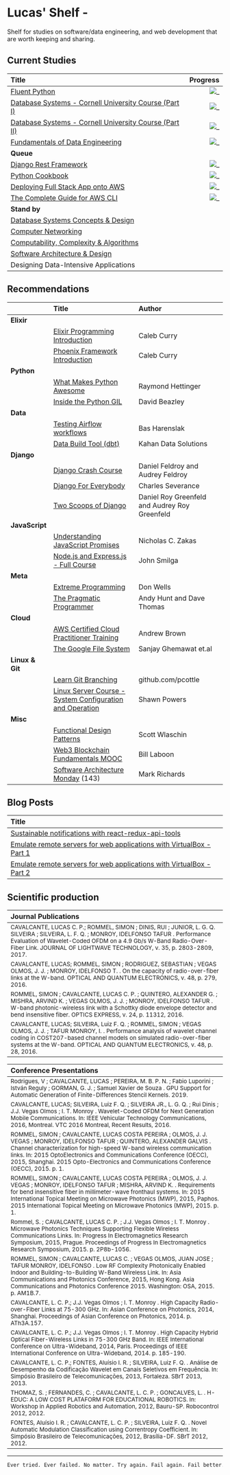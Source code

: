# Lucas' Shelf -

Shelf for studies on software/data engineering, and web development that are worth keeping and sharing.

## Current Studies

|Title|Progress|
|:---|---:|
| [Fluent Python](https://github.com/fluentpython/example-code-2e) | ![_](https://progress-bar.dev/88/?title=pg.633\/711&color=babaca&width=120) |
| [Database Systems - Cornell University Course (Part I)](https://www.youtube.com/watch?v=4cWkVbC2bNE) | ![_](https://progress-bar.dev/80/?title=13:45:00\/17:07:41&color=babaca&width=120) |
| [Database Systems - Cornell University Course (Part II)](https://www.youtube.com/watch?v=lxEdaElkQhQ&ab_channel=freeCodeCamp.org) |  ![_](https://progress-bar.dev/0/?title=0:00:00\/8:15:07&color=babaca&width=120) |
| [Fundamentals of Data Engineering](https://github.com/CavalcanteLucas/Shelf/blob/main/books/fundamentals-of-data-engineering.pdf) | ![_](https://progress-bar.dev/11/?title=pg.46\/406&color=babaca&width=120) |
|**Queue**||
|[Django Rest Framework](https://www.youtube.com/watch?v=c708Nf0cHrs&ab_channel=CodingEntrepreneurs) | ![_](https://progress-bar.dev/32/?title=02:16:36\/07:01:39&color=babaca&width=120) |
| [Python Cookbook](https://github.com/CavalcanteLucas/cookbook/blob/master/Python_Cookbook_3rd_Edition.pdf) | ![_](https://progress-bar.dev/26/?title=pg.175\/664&color=babaca&width=120) |
|[Deploying Full Stack App onto AWS](https://www.youtube.com/watch?v=NjYsXuSBZ5U&t=145&ab_channel=SanjeevThiyagarajan) | ![_](https://progress-bar.dev/0/?title=0:00:00\/1:42:39&color=babaca&width=120)|
| [The Complete Guide for AWS CLI](https://www.youtube.com/watch?v=PWAnY-w1SGQ&ab_channel=SanjeevThiyagarajan) | ![_](https://progress-bar.dev/0/?title=0:00:00\/1:00:59&color=babaca&width=120) |
|**Stand by**||
|[Database Systems Concepts & Design](https://learn.udacity.com/courses/ud150)||
|[Computer Networking](https://learn.udacity.com/courses/ud436)||
|[Computability, Complexity & Algorithms](https://learn.udacity.com/courses/ud061)||
|[Software Architecture & Design](https://learn.udacity.com/courses/ud821)||
|Designing Data-Intensive Applications||

## Recommendations

||Title|Author|
|:---|:---|:---|
|**Elixir**||
|| [Elixir Programming Introduction](https://www.youtube.com/watch?v=-lgtb-YSUWE&ab_channel=CalebCurry) | Caleb Curry |
|| [Phoenix Framework Introduction](https://www.youtube.com/watch?v=9xaN44PNxps&ab_channel=CalebCurry) | Caleb Curry |
|**Python**||
|| [What Makes Python Awesome](https://pyvideo.org/pycon-us-2013/keynote-3.html) | Raymond Hettinger |
|| [Inside the Python GIL](https://www.youtube.com/watch?v=ph374fJqFPE&list=PLKTT4cKtfM9HVQMZoAmkQrCQ1G89mydDl&index=40&ab_channel=DavidBeazley)| David Beazley |
|**Data**||
|| [Testing Airflow workflows](https://www.youtube.com/watch?v=ANJnYbLwLjE) | Bas Harenslak |
|| [Data Build Tool (dbt)](https://www.youtube.com/playlist?list=PLy4OcwImJzBLJzLYxpxaPUmCWp8j1esvT) | Kahan Data Solutions |
|**Django**||
|| [Django Crash Course](https://www.scribd.com/document/459262375/Daniel-Roy-Greenfield-Audrey-Roy-Greenfield-Django-Crash-Course-2020-pdf) | Daniel Feldroy and Audrey Feldroy|
|| [Django For Everybody](https://www.youtube.com/watch?v=o0XbHvKxw7Y&ab_channel=freeCodeCamp.org) | Charles Severance |
|| [Two Scoops of Django](https://www.feldroy.com/books/two-scoops-of-django-3-x)| Daniel Roy Greenfeld and Audrey Roy Greenfeld |
|**JavaScript**||
|| [Understanding JavaScript Promises](https://cdn.xgqfrms.xyz/promise/understanding-javascript-promises.pdf) | Nicholas C. Zakas |
|| [Node.js and Express.js - Full Course](https://www.youtube.com/watch?v=Oe421EPjeBE) | John Smilga |
|**Meta**||
|| [Extreme Programming](http://www.extremeprogramming.org/index.html) | Don Wells |
|| [The Pragmatic Programmer](https://github.com/PegasusWang/books-1/raw/master/software-development/The%20Pragmatic%20Programmer.pdf) | Andy Hunt and Dave Thomas |
|**Cloud**||
|| [AWS Certified Cloud Practitioner Training](https://www.youtube.com/watch?v=3hLmDS179YE&ab_channel=freeCodeCamp.org) | Andrew Brown |
|| [The Google File System](https://static.googleusercontent.com/media/research.google.com/en//archive/gfs-sosp2003.pdf) | Sanjay Ghemawat et&#46;al |
|**Linux & Git**||
|| [Learn Git Branching](https://learngitbranching.js.org) | github.com/pcottle |
|| [Linux Server Course - System Configuration and Operation](https://www.youtube.com/watch?v=WMy3OzvBWc0&ab_channel=freeCodeCamp.org) | Shawn Powers |
|**Misc**||
|| [Functional Design Patterns](https://www.youtube.com/watch?v=srQt1NAHYC0/) | Scott Wlaschin |
|| [Web3 Blockchain Fundamentals MOOC](https://www.youtube.com/watch?v=y8YyZELnVaw&list=PLxVihxZC42nF_MCN9PTvZMIifRjx9cZ2J&index=1&ab_channel=Web3Foundation) | Bill Laboon |
|| [Software Architecture Monday](https://www.youtube.com/playlist?list=PLdsOZAx8I5umhnn5LLTNJbFgwA3xbycar) (143) | Mark Richards |


## Blog Posts

| Title |
|:---|
|[Sustainable notifications with react-redux-api-tools](https://labcodes.com.br/blog/en-us/development/messaging-with-react-redux-api-tools/)|
|[Emulate remote servers for web applications with VirtualBox - Part 1](https://labcodes.com.br/blog/en-us/development/emulate-remote-servers-web-applications-virtualbox-part-1/)|
|[Emulate remote servers for web applications with VirtualBox - Part 2](https://labcodes.com.br/blog/en-us/development/emulate-remote-servers-web-applications-virtualbox-part-2/)|

## Scientific production

| Journal Publications |
|:---|
| <sub>CAVALCANTE, LUCAS C. P.; ROMMEL, SIMON ; DINIS, RUI ; JUNIOR, L. G. Q. SILVEIRA ; SILVEIRA, L. F. Q. ; MONROY, IDELFONSO TAFUR . Performance Evaluation of Wavelet-Coded OFDM on a 4.9 Gb/s W-Band Radio-Over-Fiber Link. JOURNAL OF LIGHTWAVE TECHNOLOGY, v. 35, p. 2803-2809, 2017.</sub> |
| <sub>CAVALCANTE, LUCAS; ROMMEL, SIMON ; RODRIGUEZ, SEBASTIAN ; VEGAS OLMOS, J. J. ; MONROY, IDELFONSO T. . On the capacity of radio-over-fiber links at the W-band. OPTICAL AND QUANTUM ELECTRONICS, v. 48, p. 279, 2016.</sub> |
| <sub>ROMMEL, SIMON ; CAVALCANTE, LUCAS C. P. ; QUINTERO, ALEXANDER G. ; MISHRA, ARVIND K. ; VEGAS OLMOS, J. J. ; MONROY, IDELFONSO TAFUR . W-band photonic-wireless link with a Schottky diode envelope detector and bend insensitive fiber. OPTICS EXPRESS, v. 24, p. 11312, 2016.</sub> |
| <sub>CAVALCANTE, LUCAS; SILVEIRA, Luiz F. Q. ; ROMMEL, SIMON ; VEGAS OLMOS, J. J. ; TAFUR MONROY, I. . Performance analysis of wavelet channel coding in COST207-based channel models on simulated radio-over-fiber systems at the W-band. OPTICAL AND QUANTUM ELECTRONICS, v. 48, p. 28, 2016.</sub> |

| Conference Presentations |
|:---|
| <sub>Rodrigues, V ; CAVALCANTE, LUCAS ; PEREIRA, M. B. P. N. ; Fabio Luporini ; István Reguly ; GORMAN, G. J. ; Samuel Xavier de Souza . GPU Support for Automatic Generation of Finite-Differences Stencil Kernels. 2019.</sub> |
| <sub>CAVALCANTE, LUCAS; SILVEIRA, Luiz F. Q. ; SILVEIRA JR., L. G. Q. ; Rui Dinis ; J.J. Vegas Olmos ; I. T. Monroy . Wavelet-Coded OFDM for Next Generation Mobile Communications. In: IEEE Vehicular Technology Communications, 2016, Montreal. VTC 2016 Montreal, Recent Results, 2016.</sub> |
| <sub>ROMMEL, SIMON ; CAVALCANTE, LUCAS COSTA PEREIRA ; OLMOS, J. J. VEGAS ; MONROY, IDELFONSO TAFUR ; QUINTERO, ALEXANDER GALVIS . Channel characterization for high-speed W-band wireless communication links. In: 2015 OptoElectronics and Communications Conference (OECC), 2015, Shanghai. 2015 Opto-Electronics and Communications Conference (OECC), 2015. p. 1.</sub> |
| <sub>ROMMEL, SIMON ; CAVALCANTE, LUCAS COSTA PEREIRA ; OLMOS, J. J. VEGAS ; MONROY, IDELFONSO TAFUR ; MISHRA, ARVIND K. . Requirements for bend insensitive fiber in millimeter-wave fronthaul systems. In: 2015 International Topical Meeting on Microwave Photonics (MWP), 2015, Paphos. 2015 International Topical Meeting on Microwave Photonics (MWP), 2015. p. 1.</sub> |
| <sub>Rommel, S. ; CAVALCANTE, LUCAS C. P. ; J.J. Vegas Olmos ; I. T. Monroy . Microwave Photonics Techniques Supporting Flexible Wireless Communications Links. In: Progress In Electromagnetics Research Symposium, 2015, Prague. Proceedings of Progress In Electromagnetics Research Symposium, 2015. p. 2P8b-1056.</sub> |
| <sub>ROMMEL, SIMON ; CAVALCANTE, LUCAS C. ; VEGAS OLMOS, JUAN JOSE ; TAFUR MONROY, IDELFONSO . Low RF Complexity Photonically Enabled Indoor and Building-to-Building W-Band Wireless Link. In: Asia Communications and Photonics Conference, 2015, Hong Kong. Asia Communications and Photonics Conference 2015. Washington: OSA, 2015. p. AM1B.7.</sub> |
| <sub>CAVALCANTE, L. C. P.; J.J. Vegas Olmos ; I. T. Monroy . High Capacity Radio-over-Fiber Links at 75-300 GHz. In: Asian Conference on Photonics, 2014, Shanghai. Proceedings of Asian Conference on Photonics, 2014. p. ATh3A.157.</sub> |
| <sub>CAVALCANTE, L. C. P.; J.J. Vegas Olmos ; I. T. Monroy . High Capacity Hybrid Optical Fiber-Wireless Links in 75-300 GHz Band. In: IEEE International Conference on Ultra-Wideband, 2014, Paris. Proceedings of IEEE International Conference on Ultra-Wideband, 2014. p. 185-190.</sub> |
| <sub>CAVALCANTE, L. C. P.; FONTES, Aluísio I. R. ; SILVEIRA, Luiz F. Q. . Análise de Desempenho da Codificação Wavelet em Canais Seletivos em Frequência. In: Simpósio Brasileiro de Telecomunicações, 2013, Fortaleza. SBrT 2013, 2013.</sub> |
| <sub>THOMAZ, S. ; FERNANDES, C. ; CAVALCANTE, L. C. P. ; GONCALVES, L. . H-EDUC: A LOW COST PLATAFORM FOR EDUCATIONAL ROBOTICS. In: Workshop in Applied Robotics and Automation, 2012, Bauru-SP. Robocontrol 2012, 2012.</sub> |
| <sub>FONTES, Aluísio I. R. ; CAVALCANTE, L. C. P. ; SILVEIRA, Luiz F. Q. . Novel Automatic Modulation Classification using Correntropy Coefficient. In: Simpósio Brasileiro de Telecomunicações, 2012, Brasília-DF. SBrT 2012, 2012.</sub> |

---

```bash
Ever tried. Ever failed. No matter. Try again. Fail again. Fail better.
```
